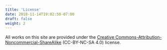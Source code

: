 ```yaml
---
title: 'License'
date: 2018-11-14T19:02:50-07:00
draft: false
weight: 2
---
```


All works on this site are provided under the [Creative Commons-Attribution-Noncommercial-ShareAlike](https://creativecommons.org/licenses/by-nc-sa/4.0/)  (CC-BY-NC-SA 4.0) license.